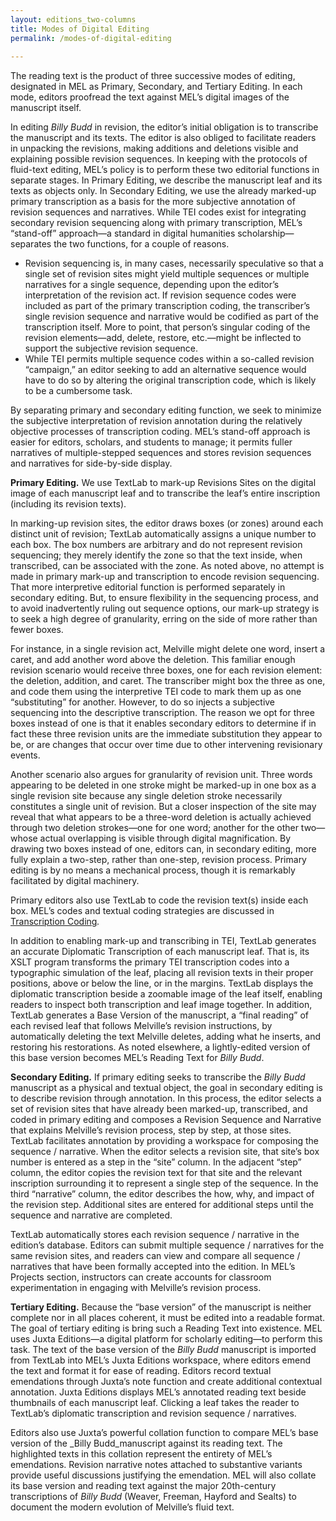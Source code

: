 ```yaml
---
layout: editions_two-columns
title: Modes of Digital Editing
permalink: /modes-of-digital-editing
 
---
```

 
The reading text is the product of three successive modes of editing, designated in MEL as Primary, Secondary, and Tertiary Editing. In each mode, editors proofread the text against MEL’s digital images of the manuscript itself.

In editing  _Billy Budd_  in revision, the editor’s initial obligation is to transcribe the manuscript and its texts. The editor is also obliged to facilitate readers in unpacking the revisions, making additions and deletions visible and explaining possible revision sequences. In keeping with the protocols of fluid-text editing, MEL’s policy is to perform these two editorial functions in separate stages. In Primary Editing, we describe the manuscript leaf and its texts as objects only. In Secondary Editing, we use the already marked-up primary transcription as a basis for the more subjective annotation of revision sequences and narratives. While TEI codes exist for integrating secondary revision sequencing along with primary transcription, MEL’s “stand-off” approach—a standard in digital humanities scholarship—separates the two functions, for a couple of reasons.

-   Revision sequencing is, in many cases, necessarily speculative so that a single set of revision sites might yield multiple sequences or multiple narratives for a single sequence, depending upon the editor’s interpretation of the revision act. If revision sequence codes were included as part of the primary transcription coding, the transcriber’s single revision sequence and narrative would be codified as part of the transcription itself. More to point, that person’s singular coding of the revision elements—add, delete, restore, etc.—might be inflected to support the subjective revision sequence.
-   While TEI permits multiple sequence codes within a so-called revision “campaign,” an editor seeking to add an alternative sequence would have to do so by altering the original transcription code, which is likely to be a cumbersome task.

By separating primary and secondary editing function, we seek to minimize the subjective interpretation of revision annotation during the relatively objective processes of transcription coding. MEL’s stand-off approach is easier for editors, scholars, and students to manage; it permits fuller narratives of multiple-stepped sequences and stores revision sequences and narratives for side-by-side display.

**Primary Editing.** We use TextLab to mark-up Revisions Sites on the digital image of each manuscript leaf and to transcribe the leaf’s entire inscription (including its revision texts).

In marking-up revision sites, the editor draws boxes (or zones) around each distinct unit of revision; TextLab automatically assigns a unique number to each box. The box numbers are arbitrary and do not represent revision sequencing; they merely identify the zone so that the text inside, when transcribed, can be associated with the zone. As noted above, no attempt is made in primary mark-up and transcription to encode revision sequencing. That more interpretive editorial function is performed separately in secondary editing. But, to ensure flexibility in the sequencing process, and to avoid inadvertently ruling out sequence options, our mark-up strategy is to seek a high degree of granularity, erring on the side of more rather than fewer boxes.

For instance, in a single revision act, Melville might delete one word, insert a caret, and add another word above the deletion. This familiar enough revision scenario would receive three boxes, one for each revision element: the deletion, addition, and caret. The transcriber might box the three as one, and code them using the interpretive TEI code <subst> to mark them up as one “substituting” for another. However, to do so injects a subjective sequencing into the descriptive transcription. The reason we opt for three boxes instead of one is that it enables secondary editors to determine if in fact these three revision units are the immediate substitution they appear to be, or are changes that occur over time due to other intervening revisionary events.

Another scenario also argues for granularity of revision unit. Three words appearing to be deleted in one stroke might be marked-up in one box as a single revision site because any single deletion stroke necessarily constitutes a single unit of revision. But a closer inspection of the site may reveal that what appears to be a three-word deletion is actually achieved through two deletion strokes—one for one word; another for the other two—whose actual overlapping is visible through digital magnification. By drawing two boxes instead of one, editors can, in secondary editing, more fully explain a two-step, rather than one-step, revision process. Primary editing is by no means a mechanical process, though it is remarkably facilitated by digital machinery.

Primary editors also use TextLab to code the revision text(s) inside each box. MEL’s codes and textual coding strategies are discussed in  [Transcription Coding](http://localhost:4000/modes-of-digital-editing.html#/transcription-coding)_._

In addition to enabling mark-up and transcribing in TEI, TextLab generates an accurate Diplomatic Transcription of each manuscript leaf. That is, its XSLT program transforms the primary TEI transcription codes into a typographic simulation of the leaf, placing all revision texts in their proper positions, above or below the line, or in the margins. TextLab displays the diplomatic transcription beside a zoomable image of the leaf itself, enabling readers to inspect both transcription and leaf image together. In addition, TextLab generates a Base Version of the manuscript, a “final reading” of each revised leaf that follows Melville’s revision instructions, by automatically deleting the text Melville deletes, adding what he inserts, and restoring his restorations. As noted elsewhere, a lightly-edited version of this base version becomes MEL’s Reading Text for  _Billy Budd_.

**Secondary Editing.** If primary editing seeks to transcribe the  _Billy Budd_  manuscript as a physical and textual object, the goal in secondary editing is to describe revision through annotation. In this process, the editor selects a set of revision sites that have already been marked-up, transcribed, and coded in primary editing and composes a Revision Sequence and Narrative that explains Melville’s revision process, step by step, at those sites. TextLab facilitates annotation by providing a workspace for composing the sequence / narrative. When the editor selects a revision site, that site’s box number is entered as a step in the “site” column. In the adjacent “step” column, the editor copies the revision text for that site and the relevant inscription surrounding it to represent a single step of the sequence. In the third “narrative” column, the editor describes the how, why, and impact of the revision step. Additional sites are entered for additional steps until the sequence and narrative are completed.

TextLab automatically stores each revision sequence / narrative in the edition’s database. Editors can submit multiple sequence / narratives for the same revision sites, and readers can view and compare all sequence / narratives that have been formally accepted into the edition. In MEL’s Projects section, instructors can create accounts for classroom experimentation in engaging with Melville’s revision process.

**Tertiary Editing.** Because the “base version” of the manuscript is neither complete nor in all places coherent, it must be edited into a readable format. The goal of tertiary editing is bring such a Reading Text into existence. MEL uses Juxta Editions—a digital platform for scholarly editing—to perform this task. The text of the base version of the  _Billy Budd_  manuscript is imported from TextLab into MEL’s Juxta Editions workspace, where editors emend the text and format it for ease of reading. Editors record textual emendations through Juxta’s note function and create additional contextual annotation. Juxta Editions displays MEL’s annotated reading text beside thumbnails of each manuscript leaf. Clicking a leaf takes the reader to TextLab’s diplomatic transcription and revision sequence / narratives.

Editors also use Juxta’s powerful collation function to compare MEL’s base version of the  _Billy Budd_manuscript against its reading text. The highlighted texts in this collation represent the entirety of MEL’s emendations. Revision narrative notes attached to substantive variants provide useful discussions justifying the emendation. MEL will also collate its base version and reading text against the major 20th-century transcriptions of  _Billy Budd_  (Weaver, Freeman, Hayford and Sealts) to document the modern evolution of Melville’s fluid text.